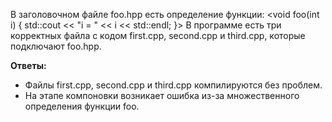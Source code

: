 В заголовочном файле foo.hpp есть определение функции:
<void foo(int i) { std::cout << "i = " << i << std::endl; }>
В программе есть три корректных файла с кодом first.cpp, second.cpp и third.cpp, которые подключают foo.hpp. 

**Ответы:**
* Файлы first.cpp, second.cpp и third.cpp компилируются без проблем.
* На этапе компоновки возникает ошибка из-за множественного определения функции foo.